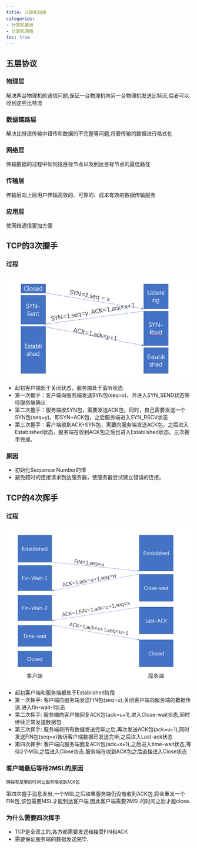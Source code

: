 ```yaml
---
title: 计算机网络
categories: 
- 计算机基础
- 计算机网络
toc: true
---
```


## 五层协议

### 物理层

解决两台物理机的通信问题,保证一台物理机向另一台物理机发送比特流,后者可以收到这些比特流

### 数据链路层

解决比特流传输中错传和数据的不完整等问题,将要传输的数据进行格式化

### 网络层

传输数据的过程中如何找目标节点以及到达目标节点的最佳路径

### 传输层

传输层向上层用户传输高效的、可靠的、成本有效的数据传输服务

### 应用层

使网络通信更加方便

## TCP的3次握手

### 过程

![三次握手示意图](images/三次握手.png)

- 起初客户端处于关闭状态，服务端处于监听状态
- 第一次握手：客户端向服务端发送SYN包(seq=x)，并进入SYN_SEND状态等待服务端确认
- 第二次握手：服务端收SYN包，需要发送ACK包，同时，自己需要发送一个SYN包(seq=y)，即SYN+ACK包，之后服务端进入SYN_RSCV状态
- 第三次握手：客户端收到ACK+SYN包，需要向服务端发送ACK包，之后进入Established状态，服务端在收到ACK包之后也进入Established状态。三次握手完成。

### 原因

- 初始化Sequence Number的值
- 避免超时的连接请求到达服务器，使服务器尝试建立错误的连接。

## TCP的4次挥手

### 过程

![四次挥手示意图](images/四次挥手.png)

- 起初客户端和服务端都处于Established阶段
- 第一次挥手: 客户端向服务端发送FIN包(seq=u),关闭客户端向服务端的数据传送,进入fin-wait-1状态
- 第二次挥手: 服务端向客户端回复ACK包(ack=u+1),进入Close-wait状态,同时继续正常发送数据包
- 第三次挥手: 服务端将所有数据发送完毕之后,再次发送ACK包(ack=u+1),同时发送FIN包(seq=x)告诉客户端数据已发送完毕,之后进入Last-ack状态
- 第四次挥手: 客户端向服务端回复ACK包(ack=x+1),之后进入time-wait状态,等待2个MSL之后进入Close状态.服务端在收到ACK包之后直接进入Close状态

### 客户端最后等待2MSL的原因

`确保有足够的时间让服务端收到ACK包`

第四次握手消息发出,一个MSL之后如果服务端仍没有收到ACK包,将会重发一个FIN包,该包需要MSL才能到达客户端,因此客户端需要2MSL的时间之后才能close.

### 为什么需要四次挥手

- TCP是全双工的,各方都需要发送和接受FIN和ACK
- 需要保证服务端的数据发送完毕.